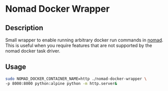 # Nomad Docker Wrapper

## Description

Small wrapper to enable running arbitrary docker run commands in [nomad](https://www.nomadproject.io/).
This is useful when you require features that are not supported by the nomad docker task driver.

## Usage

```sh
sudo NOMAD_DOCKER_CONTAINER_NAME=http ./nomad-docker-wrapper \
-p 8000:8000 python:alpine python -m http.server&
```
